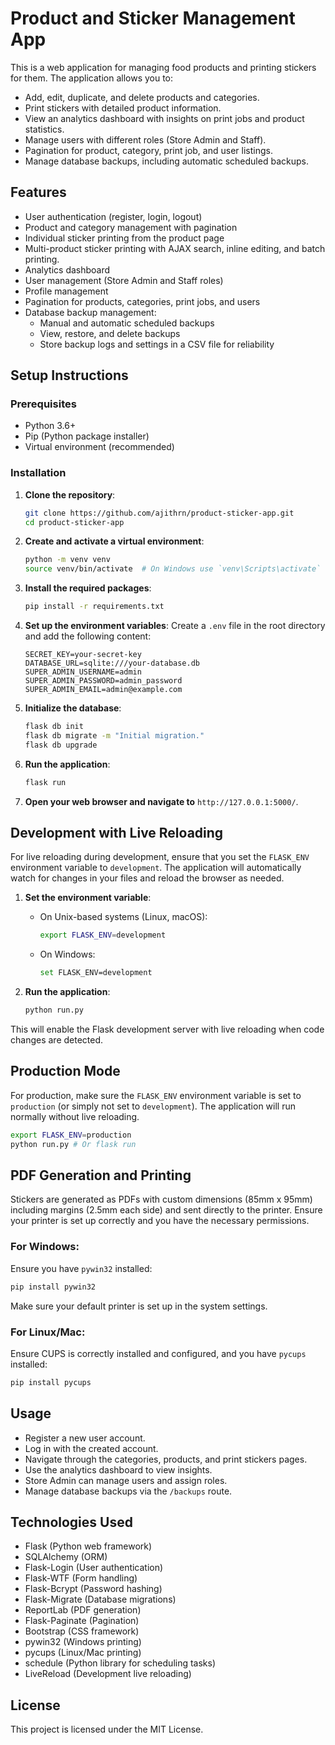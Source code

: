 # Product and Sticker Management App

This is a web application for managing food products and printing stickers for them. The application allows you to:
- Add, edit, duplicate, and delete products and categories.
- Print stickers with detailed product information.
- View an analytics dashboard with insights on print jobs and product statistics.
- Manage users with different roles (Store Admin and Staff).
- Pagination for product, category, print job, and user listings.
- Manage database backups, including automatic scheduled backups.

## Features
- User authentication (register, login, logout)
- Product and category management with pagination
- Individual sticker printing from the product page
- Multi-product sticker printing with AJAX search, inline editing, and batch printing.
- Analytics dashboard
- User management (Store Admin and Staff roles)
- Profile management
- Pagination for products, categories, print jobs, and users
- Database backup management:
  - Manual and automatic scheduled backups
  - View, restore, and delete backups
  - Store backup logs and settings in a CSV file for reliability

## Setup Instructions

### Prerequisites
- Python 3.6+
- Pip (Python package installer)
- Virtual environment (recommended)

### Installation

1. **Clone the repository**:

   ```sh
   git clone https://github.com/ajithrn/product-sticker-app.git
   cd product-sticker-app
   ```

2. **Create and activate a virtual environment**:

   ```sh
   python -m venv venv
   source venv/bin/activate  # On Windows use `venv\Scripts\activate`
   ```

3. **Install the required packages**:

   ```sh
   pip install -r requirements.txt
   ```

4. **Set up the environment variables**:
   Create a `.env` file in the root directory and add the following content:
   ```plaintext
   SECRET_KEY=your-secret-key
   DATABASE_URL=sqlite:///your-database.db
   SUPER_ADMIN_USERNAME=admin
   SUPER_ADMIN_PASSWORD=admin_password
   SUPER_ADMIN_EMAIL=admin@example.com
   ```

5. **Initialize the database**:
   ```sh
   flask db init
   flask db migrate -m "Initial migration."
   flask db upgrade
   ```

6. **Run the application**:
   ```sh
   flask run
   ```

7. **Open your web browser and navigate to** `http://127.0.0.1:5000/`.

## Development with Live Reloading
For live reloading during development, ensure that you set the `FLASK_ENV` environment variable to `development`. The application will automatically watch for changes in your files and reload the browser as needed.

1. **Set the environment variable**:
    - On Unix-based systems (Linux, macOS):
      ```sh
      export FLASK_ENV=development
      ```
    - On Windows:
      ```sh
      set FLASK_ENV=development
      ```

2. **Run the application**:
    ```sh
    python run.py
    ```

This will enable the Flask development server with live reloading when code changes are detected.

## Production Mode
For production, make sure the `FLASK_ENV` environment variable is set to `production` (or simply not set to `development`). The application will run normally without live reloading.

```sh
export FLASK_ENV=production
python run.py # Or flask run
```

## PDF Generation and Printing
Stickers are generated as PDFs with custom dimensions (85mm x 95mm) including margins (2.5mm each side) and sent directly to the printer. Ensure your printer is set up correctly and you have the necessary permissions.

### For Windows:
Ensure you have `pywin32` installed:
```sh
pip install pywin32
```
Make sure your default printer is set up in the system settings.

### For Linux/Mac:
Ensure CUPS is correctly installed and configured, and you have `pycups` installed:
```sh
pip install pycups
```

## Usage
- Register a new user account.
- Log in with the created account.
- Navigate through the categories, products, and print stickers pages.
- Use the analytics dashboard to view insights.
- Store Admin can manage users and assign roles.
- Manage database backups via the `/backups` route.

## Technologies Used
- Flask (Python web framework)
- SQLAlchemy (ORM)
- Flask-Login (User authentication)
- Flask-WTF (Form handling)
- Flask-Bcrypt (Password hashing)
- Flask-Migrate (Database migrations)
- ReportLab (PDF generation)
- Flask-Paginate (Pagination)
- Bootstrap (CSS framework)
- pywin32 (Windows printing)
- pycups (Linux/Mac printing)
- schedule (Python library for scheduling tasks)
- LiveReload (Development live reloading)

## License
This project is licensed under the MIT License.